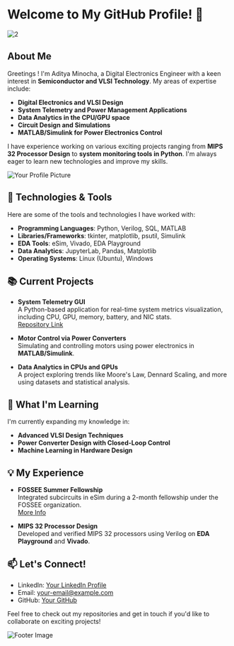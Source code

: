 # Welcome to My GitHub Profile! 👋

![2](https://github.com/user-attachments/assets/9327d847-668b-4ff1-aa89-78f3235a2471)


## About Me

Greetings ! I'm Aditya Minocha, a Digital Electronics Engineer with a keen interest in **Semiconductor and VLSI Technology**. My areas of expertise include:

- **Digital Electronics and VLSI Design**
- **System Telemetry and Power Management Applications**
- **Data Analytics in the CPU/GPU space**
- **Circuit Design and Simulations**
- **MATLAB/Simulink for Power Electronics Control**
  
I have experience working on various exciting projects ranging from **MIPS 32 Processor Design** to **system monitoring tools in Python**. I'm always eager to learn new technologies and improve my skills.

<!-- Optionally, you can add a photo of yourself here -->
![Your Profile Picture](your-image-link)

## 🔧 Technologies & Tools

Here are some of the tools and technologies I have worked with:

- **Programming Languages**: Python, Verilog, SQL, MATLAB
- **Libraries/Frameworks**: tkinter, matplotlib, psutil, Simulink
- **EDA Tools**: eSim, Vivado, EDA Playground
- **Data Analytics**: JupyterLab, Pandas, Matplotlib
- **Operating Systems**: Linux (Ubuntu), Windows

<!-- Add logos or icons for technologies you've worked with if you want -->

## 📚 Current Projects

- **System Telemetry GUI**  
  A Python-based application for real-time system metrics visualization, including CPU, GPU, memory, battery, and NIC stats.  
  [Repository Link](your-repository-link)

- **Motor Control via Power Converters**  
  Simulating and controlling motors using power electronics in **MATLAB/Simulink**.  

- **Data Analytics in CPUs and GPUs**  
  A project exploring trends like Moore's Law, Dennard Scaling, and more using datasets and statistical analysis.

## 🌱 What I'm Learning

I'm currently expanding my knowledge in:

- **Advanced VLSI Design Techniques**
- **Power Converter Design with Closed-Loop Control**
- **Machine Learning in Hardware Design**

## 💡 My Experience

- **FOSSEE Summer Fellowship**  
  Integrated subcircuits in eSim during a 2-month fellowship under the FOSSEE organization.  
  [More Info](your-link)

- **MIPS 32 Processor Design**  
  Developed and verified MIPS 32 processors using Verilog on **EDA Playground** and **Vivado**.

<!-- You can add certificates, awards, or links to publications here -->

## 📫 Let's Connect!

- LinkedIn: [Your LinkedIn Profile](your-linkedin-url)
- Email: [your-email@example.com](mailto:your-email@example.com)
- GitHub: [Your GitHub](https://github.com/your-username)

Feel free to check out my repositories and get in touch if you'd like to collaborate on exciting projects!

<!-- Optionally, add a footer image or logo -->
![Footer Image](your-image-link)
